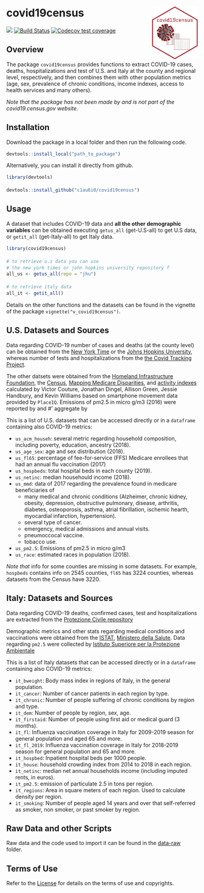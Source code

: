 
<!-- README.md is generated from README.Rmd. Please edit that file -->

# covid19census <img src='inst/img/hexsticker2.png' align="right" height="139" >

<!-- badges: start -->

[![](https://img.shields.io/badge/devel%20version-0.0.1.200-blue.svg)](https://codecov.io/gh/c1au6i0/covid19census?branch=master)
[![Build
Status](https://travis-ci.com/c1au6i0/covid19census.svg?branch=master)](https://travis-ci.com/c1au6i0/covid19census)
[![Codecov test
coverage](https://codecov.io/gh/c1au6i0/covid19census/branch/master/graph/badge.svg)](https://codecov.io/gh/c1au6i0/covid19census?branch=master)

<!-- badges: end -->

## Overview

The package `covid19census` provides functions to extract COVID-19
cases, deaths, hospitalizations and test of U.S. and Italy at the county
and regional level, respectively, and then combines them with other
population metrics (age, sex, prevalence of chronic conditions, income
indexes, access to health services and many others).

*Note that the package has not been made by and is not part of the
covid19.census.gov website.*

## Installation

Download the package in a local folder and then run the following code.

``` r
devtools::install_local("path_to_package")
```

Alternatively, you can install it directly from github.

``` r
library(devtools)

devtools::install_github("c1au6i0/covid19census")
```

## Usage

A dataset that includes COVID-19 data and **all the other demographic
variables** can be obtained executing `getus_all` (get-U.S-all) to get
U.S data, or `getit_all` (get-Italy-all) to get Italy data.

``` r
library(covid19census)

# to retrieve u.s data you can use 
# the new york times or john hopkins university repository f
all_us <- getus_all(repo = "jhu")

# to retrieve italy data
all_it <- getit_all()
```

Details on the other functions and the datasets can be found in the
vignette of the package `vignette("v_covid19census")`.

## U.S. Datasets and Sources

Data regarding COVID-19 number of cases and deaths (at the county level)
can be obtained from the [New York
Time](https://github.com/nytimes/covid-19-data) or the [Johns Hopkins
University](https://github.com/CSSEGISandData), whereas number of tests
and hospitalizations from the [the Covid Tracking
Project](https://covidtracking.com/api%7D).

The other datsets were obtained from the [Homeland Infrastructure
Foundation](https://hifld-geoplatform.opendata.arcgis.com/datasets/hospitals/data?page=18),
the [Census](https://data.census.gov/cedsci/table?q=United%20States),
[Mapping Medicare
Disparities](https://data.cms.gov/mapping-medicare-disparities), and
[activity
indexes](https://github.com/COVIDExposureIndices/COVIDExposureIndices)
calculated by Victor Couture, Jonathan Dingel, Allison Green, Jessie
Handbury, and Kevin Williams based on smartphone movement data provided
by `PlaceIQ`. Emissions of pm2.5 in micro g/m3 (2016) were reported by 
and \#’ aggregate by 

This is a list of U.S. datasets that can be accessed directly or in a
`dataframe` containing also COVID-19 metrics:

  - `us_acm_househ`: several metric regarding household composition,
    including poverty, education, ancestry (2018).
  - `us_age_sex`: age and sex distribution (2018).
  - `us_fl65`: percentage of fee-for-service (FFS) Medicare enrollees
    that had an annual flu vaccination (2017)
  - `us_hospbeds`: total hospital beds in each county (2019).
  - `us_netinc`: median househould income (2018).
  - `us_mmd`: data of 2017 regarding the prevalence found in medicare
    beneficiaries of
      - many medical and chronic conditions (Alzheimer, chronic kidney,
        obesity, depression, obstructive pulmonary, disease, arthritis,
        diabetes, osteoporosis, asthma, atrial fibrillation, ischemic
        hearth, myocardial infarction, hypertension).
      - several type of cancer.
      - emergency, medical admissions and annual visits.
      - pneumoccocal vaccine.
      - tobacco use.
  - `us_pm2.5`: Emissions of pm2.5 in micro g/m3
  - `us_race`: estimated races in population (2018).

*Note that* info for some counties are missing in some datasets. For
example, `hospbeds` contains info on 2545 counties, `fl65` has 3224
counties, whereas datasets from the Census have 3220.

## Italy: Datasets and Sources

Data regarding COVID-19 deaths, confirmed cases, test and
hospitalizations are extracted from the [Protezione Civile
repository](https://github.com/pcm-dpc/COVID-19)

Demographic metrics and other stats regarding medical conditions and
vaccinations were obtained from the
[ISTAT](http://dati.istat.it/?lang=en), [Ministero della
Salute](http://www.salute.gov.it/portale/home.html). Data regarding
`pm2.5` were collected by [Istituto Superiore per la Protezione
Ambientale](https://annuario.isprambiente.it/pon/basic/14)

This is a list of Italy datasets that can be accessed directly or in a
`dataframe` containing also COVID-19 metrics:

  - `it_bweight`: Body mass index in regions of Italy, in the general
    population.
  - `it_cancer`: Number of cancer patients in each region by type.
  - `it_chronic`: Number of people suffering of chronic conditions by
    region and type.
  - `it_dem`: Number of people by region, sex, age.
  - `it_firstaid`: Number of people using first aid or medical guard (3
    months).
  - `it_fl`: Influenza vaccination coverage in Italy for 2009-2019
    season for general population and aged 65 and more.
  - `it_fl_2019`: Influenza vaccination coverage in Italy for 2018-2019
    season for general population and 65 and more.
  - `it_hospbed`: Inpatient hospital beds per 1000 people.
  - `it_house`: household crowding index from 2014 to 2018 in each
    region.
  - `it_netinc`: median net annual households income (including imputed
    rents, in euros).
  - `it_pm2.5`: emission of particulate 2.5 in tons per region.
  - `it_regions`: Area in square meters of each region. Used to
    calculate density per region.
  - `it_smoking`: Number of people aged 14 years and over that
    self-referred as smoker, non smoker, or past smoker by region.

## Raw Data and other Scripts

Raw data and the code used to import it can be found in the
[data-raw](https://github.com/c1au6i0/covid19census/tree/master/data-raw)
folder.

## Terms of Use

Refer to the
[License](https://github.com/c1au6i0/covid19census/blob/master/LICENSE.md)
for details on the terms of use and copyrights.
